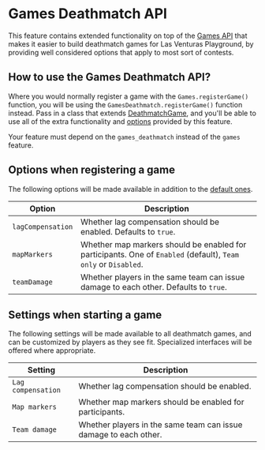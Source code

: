 # Games Deathmatch API
This feature contains extended functionality on top of the [Games API](../games/) that makes it
easier to build deathmatch games for Las Venturas Playground, by providing well considered options
that apply to most sort of contests.

## How to use the Games Deathmatch API?
Where you would normally register a game with the `Games.registerGame()` function, you will be using
the `GamesDeathmatch.registerGame()` function instead. Pass in a class that extends
[DeathmatchGame](deathmatch_game.js), and you'll be able to use all of the extra functionality and
[options][1] provided by this feature.

Your feature must depend on the `games_deathmatch` instead of the `games` feature.

## Options when registering a game
The following options will be made available in addition to the [default ones][1].

Option              | Description
--------------------|--------------
`lagCompensation`   | Whether lag compensation should be enabled. Defaults to `true`.
`mapMarkers`        | Whether map markers should be enabled for participants. One of `Enabled` (default), `Team only` or `Disabled`.
`teamDamage`        | Whether players in the same team can issue damage to each other. Defaults to `true`.

## Settings when starting a game
The following settings will be made available to all deathmatch games, and can be customized by
players as they see fit. Specialized interfaces will be offered where appropriate.

Setting             | Description
--------------------|--------------
`Lag compensation`  | Whether lag compensation should be enabled.
`Map markers`       | Whether map markers should be enabled for participants.
`Team damage`       | Whether players in the same team can issue damage to each other.

[1]: ../games#options-when-registering-a-game

